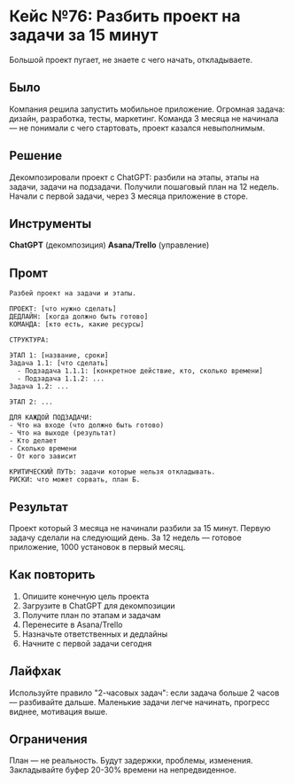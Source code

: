 # Кейс №76: Разбить проект на задачи за 15 минут

Большой проект пугает, не знаете с чего начать, откладываете.

## Было

Компания решила запустить мобильное приложение. Огромная задача: дизайн, разработка, тесты, маркетинг. Команда 3 месяца не начинала — не понимали с чего стартовать, проект казался невыполнимым.

## Решение

Декомпозировали проект с ChatGPT: разбили на этапы, этапы на задачи, задачи на подзадачи. Получили пошаговый план на 12 недель. Начали с первой задачи, через 3 месяца приложение в сторе.

## Инструменты

**ChatGPT** (декомпозиция)
**Asana/Trello** (управление)

## Промт

```
Разбей проект на задачи и этапы.

ПРОЕКТ: [что нужно сделать]
ДЕДЛАЙН: [когда должно быть готово]
КОМАНДА: [кто есть, какие ресурсы]

СТРУКТУРА:

ЭТАП 1: [название, сроки]
Задача 1.1: [что сделать]
  - Подзадача 1.1.1: [конкретное действие, кто, сколько времени]
  - Подзадача 1.1.2: ...
Задача 1.2: ...

ЭТАП 2: ...

ДЛЯ КАЖДОЙ ПОДЗАДАЧИ:
- Что на входе (что должно быть готово)
- Что на выходе (результат)
- Кто делает
- Сколько времени
- От кого зависит

КРИТИЧЕСКИЙ ПУТЬ: задачи которые нельзя откладывать.
РИСКИ: что может сорвать, план Б.
```

## Результат

Проект который 3 месяца не начинали разбили за 15 минут. Первую задачу сделали на следующий день. За 12 недель — готовое приложение, 1000 установок в первый месяц.

## Как повторить

1. Опишите конечную цель проекта
2. Загрузите в ChatGPT для декомпозиции
3. Получите план по этапам и задачам
4. Перенесите в Asana/Trello
5. Назначьте ответственных и дедлайны
6. Начните с первой задачи сегодня

## Лайфхак

Используйте правило "2-часовых задач": если задача больше 2 часов — разбивайте дальше. Маленькие задачи легче начинать, прогресс виднее, мотивация выше.

## Ограничения

План — не реальность. Будут задержки, проблемы, изменения. Закладывайте буфер 20-30% времени на непредвиденное.
